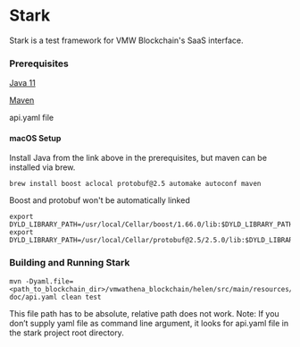 # Stark

Stark is a test framework for VMW Blockchain's SaaS interface.

### Prerequisites

[Java 11](https://www.oracle.com/technetwork/java/javase/downloads/jdk11-downloads-5066655.html)

[Maven](https://www.rosehosting.com/blog/how-to-install-maven-on-ubuntu-16-04/)

api.yaml file 

#### macOS Setup

Install Java from the link above in the prerequisites, but maven can
be installed via brew.

```
brew install boost aclocal protobuf@2.5 automake autoconf maven
```

Boost and protobuf won't be automatically linked

```
export DYLD_LIBRARY_PATH=/usr/local/Cellar/boost/1.66.0/lib:$DYLD_LIBRARY_PATH
export DYLD_LIBRARY_PATH=/usr/local/Cellar/protobuf@2.5/2.5.0/lib:$DYLD_LIBRARY_PATH
```

### Building and Running Stark

```
mvn -Dyaml.file=<path_to_blockchain_dir>/vmwathena_blockchain/helen/src/main/resources/api-doc/api.yaml clean test
```
This file path has to be absolute, relative path does not work.
Note: If you don’t supply yaml file as command line argument, it looks for api.yaml file in the stark project root directory.

